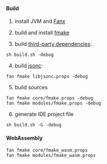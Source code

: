 
#### Build

1. install JVM and [Fanx](https://github.com/fanx-dev/fanx/releases) 

2. build and install [fmake](https://github.com/)

3. build [third-party dependencies](https://gitee.com/chunquedong/third-party):
```
sh build.sh -debug
```
4. build [jsonc](https://github.com/chunquedong/jsonc):
```
fan fmake libjsonc.props -debug
```
5. build sources
```
fan fmake core/fmake.props -debug
fan fmake modules/fmake.props -debug
```
6. generate IDE project file
```
sh build.sh -G -debug
```

#### WebAssembly

```
fan fmake core/fmake_wasm.props
fan fmake modules/fmake_wasm.props
```
